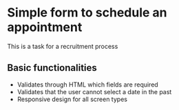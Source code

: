 # Simple form to schedule an appointment
This is a task for a recruitment process
## Basic functionalities
- Validates through HTML which fields are required
- Validates that the user cannot select a date in the past
- Responsive design for all screen types
